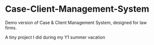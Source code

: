 # Case-Client-Management-System
Demo version of Case & Client Management System, designed for law firms.

A tiny project I did during my Y1 summer vacation
